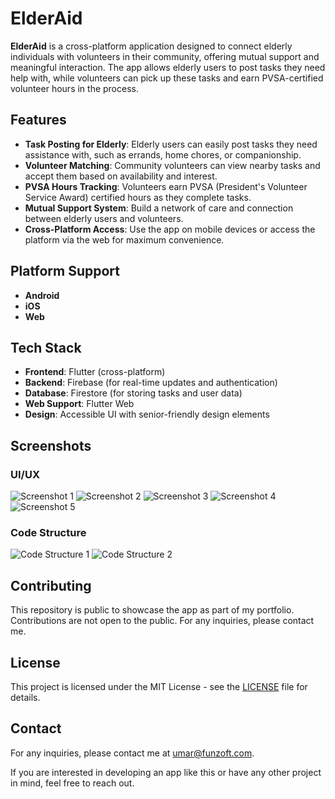 # ElderAid

**ElderAid** is a cross-platform application designed to connect elderly individuals with volunteers in their community, offering mutual support and meaningful interaction. The app allows elderly users to post tasks they need help with, while volunteers can pick up these tasks and earn PVSA-certified volunteer hours in the process.

## Features

- **Task Posting for Elderly**: Elderly users can easily post tasks they need assistance with, such as errands, home chores, or companionship.
- **Volunteer Matching**: Community volunteers can view nearby tasks and accept them based on availability and interest.
- **PVSA Hours Tracking**: Volunteers earn PVSA (President's Volunteer Service Award) certified hours as they complete tasks.
- **Mutual Support System**: Build a network of care and connection between elderly users and volunteers.
- **Cross-Platform Access**: Use the app on mobile devices or access the platform via the web for maximum convenience.

## Platform Support

- **Android**
- **iOS**
- **Web**

## Tech Stack

- **Frontend**: Flutter (cross-platform)
- **Backend**: Firebase (for real-time updates and authentication)
- **Database**: Firestore (for storing tasks and user data)
- **Web Support**: Flutter Web
- **Design**: Accessible UI with senior-friendly design elements

## Screenshots

### UI/UX

![Screenshot 1](https://play-lh.googleusercontent.com/6ZiPZaEtOliHG4CqKl6glEebvJIWIeIoIZycEVYxxgel379t9-HEMU2PSk8IkSZGGMI=w2560-h1440-rw)
![Screenshot 2](https://play-lh.googleusercontent.com/TQAmzLwrGBoWjLL9e2OY0IvbR4AseB3s2TRxRfSrOlc6ILEqp2V6EXCJDM9tG_OhUxg=w2560-h1440-rw)
![Screenshot 3](https://play-lh.googleusercontent.com/3MH9EPp0dClDYA3MHXmcSCgR9zUOtZN-jSaS-GUauYCAfM6rGlEuvERM86jEQJfdiIU=w2560-h1440-rw)
![Screenshot 4](https://play-lh.googleusercontent.com/bPZL7PiRgQsTTG8RY9bpTUm08_wuCxPFnxow2Rpa09BiHOQGzq1XNLlvh5teY--R0Gg=w2560-h1440-rw)
![Screenshot 5](https://play-lh.googleusercontent.com/znrT-d0356wqkYFuABVI7KUlDfbhWuAIB_500JYz09olYEAnmx1fDjC8Ft6r_BaTERLX=w2560-h1440-rw)

### Code Structure

![Code Structure 1](path/to/your/image6.png)
![Code Structure 2](path/to/your/image7.png)

## Contributing

This repository is public to showcase the app as part of my portfolio. Contributions are not open to the public. For any inquiries, please contact me.

## License

This project is licensed under the MIT License - see the [LICENSE](LICENSE) file for details.

## Contact

For any inquiries, please contact me at umar@funzoft.com.

If you are interested in developing an app like this or have any other project in mind, feel free to reach out.
